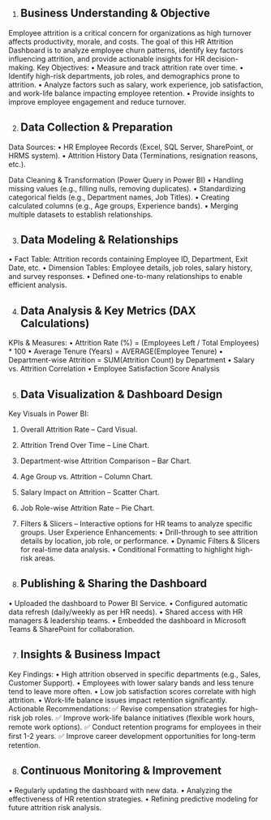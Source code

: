1. Business Understanding & Objective
   ----------------------------
Employee attrition is a critical concern for organizations as high turnover affects productivity, morale, and costs. The goal of this HR Attrition Dashboard is to analyze employee churn patterns, identify key factors influencing attrition, and provide actionable insights for HR decision-making.
Key Objectives:
•	Measure and track attrition rate over time.
•	Identify high-risk departments, job roles, and demographics prone to attrition.
•	Analyze factors such as salary, work experience, job satisfaction, and work-life balance impacting employee retention.
•	Provide insights to improve employee engagement and reduce turnover.

2. Data Collection & Preparation
   -----------------------
Data Sources:
•	HR Employee Records (Excel, SQL Server, SharePoint, or HRMS system).
•	Attrition History Data (Terminations, resignation reasons, etc.).

Data Cleaning & Transformation (Power Query in Power BI)
•	Handling missing values (e.g., filling nulls, removing duplicates).
•	Standardizing categorical fields (e.g., Department names, Job Titles).
•	Creating calculated columns (e.g., Age groups, Experience bands).
•	Merging multiple datasets to establish relationships.

3. Data Modeling & Relationships
   --------------------------
•	Fact Table: Attrition records containing Employee ID, Department, Exit Date, etc.
•	Dimension Tables: Employee details, job roles, salary history, and survey responses.
•	Defined one-to-many relationships to enable efficient analysis.

4. Data Analysis & Key Metrics (DAX Calculations)
   -------------------------------
KPIs & Measures:
•	Attrition Rate (%) = (Employees Left / Total Employees) * 100
•	Average Tenure (Years) = AVERAGE(Employee Tenure)
•	Department-wise Attrition = SUM(Attrition Count) by Department
•	Salary vs. Attrition Correlation
•	Employee Satisfaction Score Analysis

5. Data Visualization & Dashboard Design
   -----------------------
Key Visuals in Power BI:
1.	Overall Attrition Rate – Card Visual.
2.	Attrition Trend Over Time – Line Chart.
3.	Department-wise Attrition Comparison – Bar Chart.
4.	Age Group vs. Attrition – Column Chart.
5.	Salary Impact on Attrition – Scatter Chart.
6.	Job Role-wise Attrition Rate – Pie Chart.
7.	Filters & Slicers – Interactive options for HR teams to analyze specific groups.
User Experience Enhancements:
•	Drill-through to see attrition details by location, job role, or performance.
•	Dynamic Filters & Slicers for real-time data analysis.
•	Conditional Formatting to highlight high-risk areas.


6. Publishing & Sharing the Dashboard
   ---------------------------------
•	Uploaded the dashboard to Power BI Service.
•	Configured automatic data refresh (daily/weekly as per HR needs).
•	Shared access with HR managers & leadership teams.
•	Embedded the dashboard in Microsoft Teams & SharePoint for collaboration.


7. Insights & Business Impact
   ------------------------------
Key Findings:
•	High attrition observed in specific departments (e.g., Sales, Customer Support).
•	Employees with lower salary bands and less tenure tend to leave more often.
•	Low job satisfaction scores correlate with high attrition.
•	Work-life balance issues impact retention significantly.
Actionable Recommendations:
✅ Revise compensation strategies for high-risk job roles.
✅ Improve work-life balance initiatives (flexible work hours, remote work options).
✅ Conduct retention programs for employees in their first 1-2 years.
✅ Improve career development opportunities for long-term retention.


8. Continuous Monitoring & Improvement
   ---------------------
•	Regularly updating the dashboard with new data.
•	Analyzing the effectiveness of HR retention strategies.
•	Refining predictive modeling for future attrition risk analysis.
